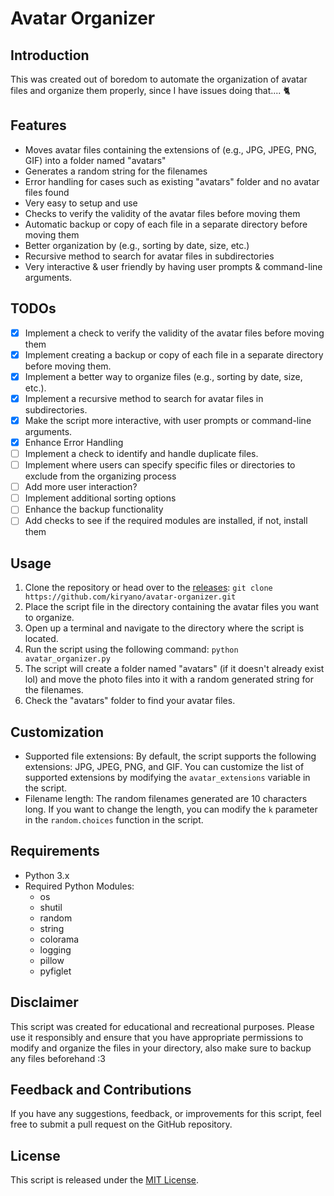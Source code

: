 # Avatar Organizer

## Introduction
This was created out of boredom to automate the organization of avatar files and organize them properly, since I have issues doing that.... 🐈

## Features
- Moves avatar files containing the extensions of (e.g., JPG, JPEG, PNG, GIF) into a folder named "avatars"
- Generates a random string for the filenames
- Error handling for cases such as existing "avatars" folder and no avatar files found
- Very easy to setup and use
- Checks to verify the validity of the avatar files before moving them
- Automatic backup or copy of each file in a separate directory before moving them
- Better organization by (e.g., sorting by date, size, etc.)
- Recursive method to search for avatar files in subdirectories
- Very interactive & user friendly by having user prompts & command-line arguments.

## TODOs
- [x] Implement a check to verify the validity of the avatar files before moving them
- [x] Implement creating a backup or copy of each file in a separate directory before moving them.
- [x] Implement a better way to organize files (e.g., sorting by date, size, etc.).
- [x] Implement a recursive method to search for avatar files in subdirectories.
- [x] Make the script more interactive, with user prompts or command-line arguments.
- [x] Enhance Error Handling
- [ ] Implement a check to identify and handle duplicate files.
- [ ] Implement where users can specify specific files or directories to exclude from the organizing process
- [ ] Add more user interaction?
- [ ] Implement additional sorting options
- [ ] Enhance the backup functionality
- [ ] Add checks to see if the required modules are installed, if not, install them

## Usage
1. Clone the repository or head over to the [releases](https://github.com/kiryano/avatar-organizer/releases/tag/v1.0.0): `git clone https://github.com/kiryano/avatar-organizer.git`
2. Place the script file in the directory containing the avatar files you want to organize.
3. Open up a terminal and navigate to the directory where the script is located.
4. Run the script using the following command: `python avatar_organizer.py`
5. The script will create a folder named "avatars" (if it doesn't already exist lol) and move the photo files into it with a random generated string for the filenames.
6. Check the "avatars" folder to find your avatar files.

## Customization
- Supported file extensions: By default, the script supports the following extensions: JPG, JPEG, PNG, and GIF. You can customize the list of supported extensions by modifying the `avatar_extensions` variable in the script.
- Filename length: The random filenames generated are 10 characters long. If you want to change the length, you can modify the `k` parameter in the `random.choices` function in the script.


## Requirements
- Python 3.x
- Required Python Modules:
  - os
  - shutil
  - random
  - string
  - colorama
  - logging
  - pillow
  - pyfiglet

## Disclaimer
This script was created for educational and recreational purposes. Please use it responsibly and ensure that you have appropriate permissions to modify and organize the files in your directory, also make sure to backup any files beforehand :3

## Feedback and Contributions
If you have any suggestions, feedback, or improvements for this script, feel free to submit a pull request on the GitHub repository.

## License
This script is released under the [MIT License](LICENSE).

